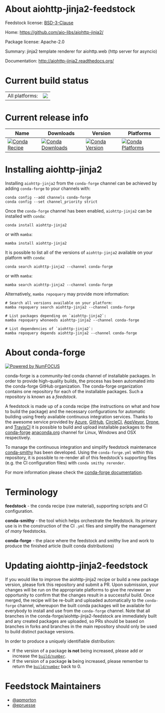About aiohttp-jinja2-feedstock
==============================

Feedstock license: [BSD-3-Clause](https://github.com/conda-forge/aiohttp-jinja2-feedstock/blob/main/LICENSE.txt)

Home: https://github.com/aio-libs/aiohttp-jinja2/

Package license: Apache-2.0

Summary: jinja2 template renderer for aiohttp.web (http server for asyncio)

Documentation: http://aiohttp-jinja2.readthedocs.org/

Current build status
====================


<table><tr><td>All platforms:</td>
    <td>
      <a href="https://dev.azure.com/conda-forge/feedstock-builds/_build/latest?definitionId=6945&branchName=main">
        <img src="https://dev.azure.com/conda-forge/feedstock-builds/_apis/build/status/aiohttp-jinja2-feedstock?branchName=main">
      </a>
    </td>
  </tr>
</table>

Current release info
====================

| Name | Downloads | Version | Platforms |
| --- | --- | --- | --- |
| [![Conda Recipe](https://img.shields.io/badge/recipe-aiohttp--jinja2-green.svg)](https://anaconda.org/conda-forge/aiohttp-jinja2) | [![Conda Downloads](https://img.shields.io/conda/dn/conda-forge/aiohttp-jinja2.svg)](https://anaconda.org/conda-forge/aiohttp-jinja2) | [![Conda Version](https://img.shields.io/conda/vn/conda-forge/aiohttp-jinja2.svg)](https://anaconda.org/conda-forge/aiohttp-jinja2) | [![Conda Platforms](https://img.shields.io/conda/pn/conda-forge/aiohttp-jinja2.svg)](https://anaconda.org/conda-forge/aiohttp-jinja2) |

Installing aiohttp-jinja2
=========================

Installing `aiohttp-jinja2` from the `conda-forge` channel can be achieved by adding `conda-forge` to your channels with:

```
conda config --add channels conda-forge
conda config --set channel_priority strict
```

Once the `conda-forge` channel has been enabled, `aiohttp-jinja2` can be installed with `conda`:

```
conda install aiohttp-jinja2
```

or with `mamba`:

```
mamba install aiohttp-jinja2
```

It is possible to list all of the versions of `aiohttp-jinja2` available on your platform with `conda`:

```
conda search aiohttp-jinja2 --channel conda-forge
```

or with `mamba`:

```
mamba search aiohttp-jinja2 --channel conda-forge
```

Alternatively, `mamba repoquery` may provide more information:

```
# Search all versions available on your platform:
mamba repoquery search aiohttp-jinja2 --channel conda-forge

# List packages depending on `aiohttp-jinja2`:
mamba repoquery whoneeds aiohttp-jinja2 --channel conda-forge

# List dependencies of `aiohttp-jinja2`:
mamba repoquery depends aiohttp-jinja2 --channel conda-forge
```


About conda-forge
=================

[![Powered by
NumFOCUS](https://img.shields.io/badge/powered%20by-NumFOCUS-orange.svg?style=flat&colorA=E1523D&colorB=007D8A)](https://numfocus.org)

conda-forge is a community-led conda channel of installable packages.
In order to provide high-quality builds, the process has been automated into the
conda-forge GitHub organization. The conda-forge organization contains one repository
for each of the installable packages. Such a repository is known as a *feedstock*.

A feedstock is made up of a conda recipe (the instructions on what and how to build
the package) and the necessary configurations for automatic building using freely
available continuous integration services. Thanks to the awesome service provided by
[Azure](https://azure.microsoft.com/en-us/services/devops/), [GitHub](https://github.com/),
[CircleCI](https://circleci.com/), [AppVeyor](https://www.appveyor.com/),
[Drone](https://cloud.drone.io/welcome), and [TravisCI](https://travis-ci.com/)
it is possible to build and upload installable packages to the
[conda-forge](https://anaconda.org/conda-forge) [anaconda.org](https://anaconda.org/)
channel for Linux, Windows and OSX respectively.

To manage the continuous integration and simplify feedstock maintenance
[conda-smithy](https://github.com/conda-forge/conda-smithy) has been developed.
Using the ``conda-forge.yml`` within this repository, it is possible to re-render all of
this feedstock's supporting files (e.g. the CI configuration files) with ``conda smithy rerender``.

For more information please check the [conda-forge documentation](https://conda-forge.org/docs/).

Terminology
===========

**feedstock** - the conda recipe (raw material), supporting scripts and CI configuration.

**conda-smithy** - the tool which helps orchestrate the feedstock.
                   Its primary use is in the construction of the CI ``.yml`` files
                   and simplify the management of *many* feedstocks.

**conda-forge** - the place where the feedstock and smithy live and work to
                  produce the finished article (built conda distributions)


Updating aiohttp-jinja2-feedstock
=================================

If you would like to improve the aiohttp-jinja2 recipe or build a new
package version, please fork this repository and submit a PR. Upon submission,
your changes will be run on the appropriate platforms to give the reviewer an
opportunity to confirm that the changes result in a successful build. Once
merged, the recipe will be re-built and uploaded automatically to the
`conda-forge` channel, whereupon the built conda packages will be available for
everybody to install and use from the `conda-forge` channel.
Note that all branches in the conda-forge/aiohttp-jinja2-feedstock are
immediately built and any created packages are uploaded, so PRs should be based
on branches in forks and branches in the main repository should only be used to
build distinct package versions.

In order to produce a uniquely identifiable distribution:
 * If the version of a package **is not** being increased, please add or increase
   the [``build/number``](https://docs.conda.io/projects/conda-build/en/latest/resources/define-metadata.html#build-number-and-string).
 * If the version of a package **is** being increased, please remember to return
   the [``build/number``](https://docs.conda.io/projects/conda-build/en/latest/resources/define-metadata.html#build-number-and-string)
   back to 0.

Feedstock Maintainers
=====================

* [@apmorton](https://github.com/apmorton/)
* [@epruesse](https://github.com/epruesse/)

